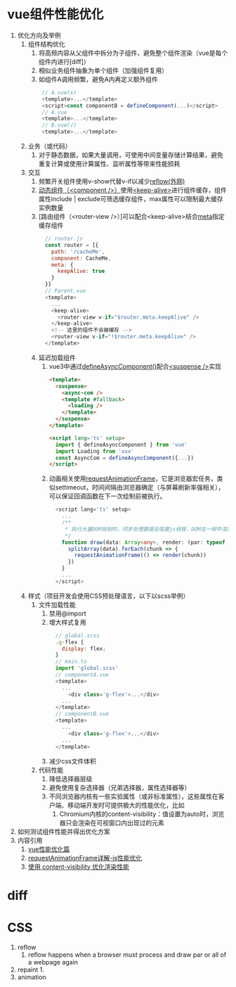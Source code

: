 # vue组件性能优化
  1. 优化方向及举例
     1. 组件结构优化
        1. 将高频内容从父组件中拆分为子组件，避免整个组件渲染（vue是每个组件内进行[diff]）
        2. 相似业务组件抽象为单个组件（加强组件复用）
        3. 如组件A调用频繁，避免A内再定义额外组件
           ```js
            // A.vue(x)
            <template>...</template>
            <script>const componentB = defineComponent(...)</script>
            // A.vue
            <template>...</template>
            // B.vue(√)
            <template>...</template>
           ```
     2. 业务（或代码）
        1. 对于静态数据，如果大量调用，可使用中间变量存储计算结果，避免重复计算或使用计算属性、监听属性等带来性能损耗
     3. 交互
        1. 频繁开关组件使用v-show代替v-if以减少[reflow(外网)](https://developers.google.com/speed/docs/insights/browser-reflow?hl=zh-cn)
        2. [动态组件（\<component />）](https://cn.vuejs.org/guide/essentials/component-basics.html#dynamic-components)使用[\<keep-alive>](https://cn.vuejs.org/api/built-in-components.html#keepalive)进行组件缓存，<keep-alive>组件属性include | exclude可筛选缓存组件，max属性可以限制最大缓存实例数量
        3. [路由组件（\<router-view />）]可以配合\<keep-alive>结合[meta](https://router.vuejs.org/zh/guide/advanced/meta.html)指定缓存组件
              ```js
                // router.js
                const router = [{
                  path: '/cacheMe',
                  component: CacheMe,
                  meta: {
                    keepAlive: true
                  }
                }]
                // Parent.vue
                <template>
                  ...
                  <keep-alive>
                    <router-view v-if="$router.meta.keepAlive" />
                  </keep-alive>
                  <!-- 这里的组件不会被缓存 -->
                  <router-view v-if="!$router.meta.keepAlive" />
                </template>
              ```
        4. 延迟加载组件
           1. vue3中通过[defineAsyncComponent()](https://cn.vuejs.org/guide/components/async.html)配合[\<suspense />](https://cn.vuejs.org/guide/built-ins/suspense.html)实现
              ```html
              <template>
                <suspense>
                  <async-com />
                  <template #fallback>
                    <loading />
                  </template>
                </suspense>
              </template>

              <script lang='ts' setup>
                import { defineAsyncComponent } from 'vue'
                import Loading from 'xxx'
                const AsyncCom = defineAsyncComponent({...})
              </script>
              ```
           2. 动画相关使用[requestAnimationFrame](https://developer.mozilla.org/zh-CN/docs/Web/API/window/requestAnimationFrame)，它是浏览器宏任务，类似settimeout，时间间隔由浏览器确定（与屏幕刷新率强相关），可以保证回调函数在下一次绘制前被执行。
              ```ts
                <script lang='ts' setup>
                  ...
                  /**
                   * 执行大量DOM绘制时，同步处理数据会阻塞js线程，DOM在一帧中渲染会产生卡顿。可以通过切割数据多帧渲染，使动画看起来更平滑
                   */
                  function draw(data: Array<any>, render: (par: typeof data) => any) {
                    splitArray(data).forEach(chunk => {
                      requestAnimationFrame(() => render(chunk))
                    })
                  }
                  ...
                </script>
              ```
     4. 样式（项目开发会使用CSS预处理语言，以下以scss举例）
        1. 文件加载性能
           1. 禁用@import
           2. 增大样式复用
              ```js
                // global.scss
                .g-flex {
                  display: flex;
                }
                // main.ts
                import 'global.scss'
                // componentA.vue
                <template>
                  ...
                    <div class='g-flex'>...</div>
                  ...
                </template>
                // componentB.vue
                <template>
                  ...
                    <div class='g-flex'>...</div>
                  ...
                </template>
              ```
           3. 减少css文件体积
        2. 代码性能
           1. 降低选择器层级
           2. 避免使用复杂选择器（兄弟选择器，属性选择器等）
           3. 不同浏览器内核有一些实验属性（或非标准属性），这些属性在客户端、移动端开发时可提供极大的性能优化，比如
              1. Chromium内核的content-visibility：值设置为auto时，浏览器只会渲染在可视窗口内出现过的元素
  2. 如何测试组件性能并得出优化方案
  3. 内容引用
     1. [vue性能优化篇](https://zhuanlan.zhihu.com/p/222017168)
     2. [requestAnimationFrame详解-js性能优化](https://blog.csdn.net/hyupeng1006/article/details/128861813)
     3. [使用 content-visibility 优化渲染性能](https://www.cnblogs.com/coco1s/archive/2022/06/14/16373817.html)
# diff

# CSS
  1. reflow
     1. reflow happens when a browser must process and draw par or all of a webpage again
  2. repaint
     1. 
  3. animation

# 